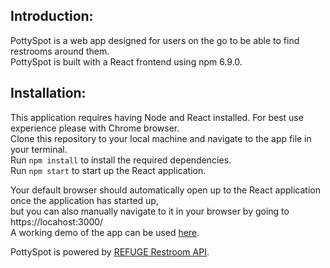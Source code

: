 ## Introduction:

PottySpot is a web app designed for users on the go to be able to find restrooms around them.\
PottySpot is built with a React frontend using npm 6.9.0.

## Installation:

This application requires having Node and React installed. For best use experience please with Chrome browser.\
Clone this repository to your local machine and navigate to the app file in your terminal.\
Run `npm install` to install the required dependencies.\
Run `npm start` to start up the React application.

Your default browser should automatically open up to the React application once the application has started up,\
but you can also manually navigate to it in your browser by going to https://locahost:3000/ \
A working demo of the app can be used [here](https://quiet-beyond-26673.herokuapp.com/).

PottySpot is powered by [REFUGE Restroom API](https://www.refugerestrooms.org/api/docs/).
